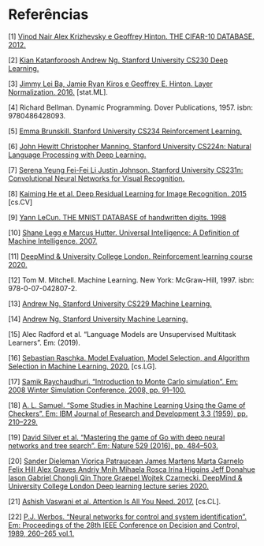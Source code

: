# Referências

[1] [Vinod Nair Alex Krizhevsky e Geoffrey Hinton. THE CIFAR-10 DATABASE. 2012.](https://www.cs.toronto.edu/~kriz/cifar.html)

[2] [Kian Katanforoosh Andrew Ng. Stanford University CS230 Deep Learning.](http://cs230.stanford.edu/)

[3] [Jimmy Lei Ba, Jamie Ryan Kiros e Geoffrey E. Hinton. Layer Normalization. 2016.](https://arxiv.org/abs/1607.06450) [stat.ML].

[4] Richard Bellman. Dynamic Programming. Dover Publications, 1957. isbn: 9780486428093.

[5] [Emma Brunskill. Stanford University CS234 Reinforcement Learning.](http://web.stanford.edu/class/cs234/index.html)

[6]
[John Hewitt Christopher Manning. Stanford University CS224n: Natural Language Processing with Deep Learning.](http://web.stanford.edu/class/cs224n/index.html#schedule)

[7] [Serena Yeung Fei-Fei Li Justin Johnson. Stanford University CS231n: Convolutional Neural Networks for Visual Recognition.](http://cs231n.stanford.edu/)

[8] [Kaiming He et al. Deep Residual Learning for Image Recognition. 2015](https://arxiv.org/abs/1512.03385) [cs.CV]

[9] [Yann LeCun. THE MNIST DATABASE of handwritten digits. 1998](http://yann.lecun.com/exdb/mnist/)

[10] [Shane Legg e Marcus Hutter. Universal Intelligence: A Definition of Machine Intelligence. 2007.](https://arxiv.org/abs/0712.3329)

[11]
[DeepMind & University College London. Reinforcement learning course 2020.](https://www.youtube.com/playlist?list=PLqYmG7hTraZBKeNJ-JE_eyJHZ7XgBoAyb)

[12] Tom M. Mitchell. Machine Learning. New York: McGraw-Hill, 1997. isbn: 978-0-07-042807-2.

[13] [Andrew Ng. Stanford University CS229 Machine Learning.](http://cs229.stanford.edu/)

[14] [Andrew Ng. Stanford University Machine Learning.](https://www.coursera.org/learn/machine-learning?)

[15] Alec Radford et al. “Language Models are Unsupervised Multitask Learners”. Em: (2019).

[16] [Sebastian Raschka. Model Evaluation, Model Selection, and Algorithm Selection in Machine Learning. 2020.](https://arxiv.org/abs/1811.12808) [cs.LG].

[17] [Samik Raychaudhuri. “Introduction to Monte Carlo simulation”. Em: 2008 Winter Simulation Conference. 2008, pp. 91–100.](https://doi.org/10.1109/WSC.2008.4736059)

[18] [A. L. Samuel. “Some Studies in Machine Learning Using the Game of Checkers”. Em: IBM Journal of Research and Development 3.3 (1959), pp. 210–229.](https://doi.org/10.1147/rd.33.0210)

[19] [David Silver et al. “Mastering the game of Go with deep neural networks and tree search”. Em: Nature 529 (2016), pp. 484–503.](http://www.nature.com/nature/journal/v529/n7587/full/nature16961.html)

[20] [Sander Dieleman Viorica Patraucean James Martens Marta Garnelo Felix Hill Alex Graves Andriy Mnih Mihaela Rosca Irina Higgins Jeff Donahue Iason Gabriel Chongli Qin Thore Graepel Wojtek Czarnecki. DeepMind & University College London Deep learning lecture series 2020.](https://www.youtube.com/playlist?list=PLqYmG7hTraZCDxZ44o4p3N5Anz3lLRVZF)

[21] [Ashish Vaswani et al. Attention Is All You Need. 2017.](https://arxiv.org/abs/1706.03762) [cs.CL].

[22] [P.J. Werbos. “Neural networks for control and system identification”. Em: Proceedings of the 28th IEEE Conference on Decision and Control, 1989, 260–265 vol.1.](https://doi.org/10.1109/CDC.1989.70114)
